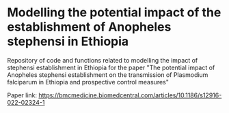 # Modelling the potential impact of the establishment of Anopheles stephensi in Ethiopia
Repository of code and functions related to modelling the impact of stephensi establishment in Ethiopia for the paper "The potential impact of Anopheles stephensi establishment on the transmission of Plasmodium falciparum in Ethiopia and prospective control measures"

Paper link: https://bmcmedicine.biomedcentral.com/articles/10.1186/s12916-022-02324-1
